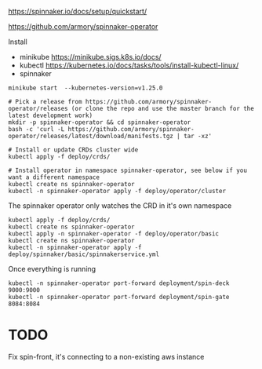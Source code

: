 https://spinnaker.io/docs/setup/quickstart/

https://github.com/armory/spinnaker-operator


Install
- minikube https://minikube.sigs.k8s.io/docs/
- kubectl https://kubernetes.io/docs/tasks/tools/install-kubectl-linux/
- spinnaker 


```shell
minikube start  --kubernetes-version=v1.25.0

# Pick a release from https://github.com/armory/spinnaker-operator/releases (or clone the repo and use the master branch for the latest development work)
mkdir -p spinnaker-operator && cd spinnaker-operator
bash -c 'curl -L https://github.com/armory/spinnaker-operator/releases/latest/download/manifests.tgz | tar -xz'
 
# Install or update CRDs cluster wide
kubectl apply -f deploy/crds/

# Install operator in namespace spinnaker-operator, see below if you want a different namespace
kubectl create ns spinnaker-operator
kubectl -n spinnaker-operator apply -f deploy/operator/cluster
```

The spinnaker operator only watches the CRD in it's own namespace
```shell
kubectl apply -f deploy/crds/
kubectl create ns spinnaker-operator
kubectl apply -n spinnaker-operator -f deploy/operator/basic
kubectl create ns spinnaker-operator
kubectl -n spinnaker-operator apply -f deploy/spinnaker/basic/spinnakerservice.yml
```

Once everything is running
```shell
kubectl -n spinnaker-operator port-forward deployment/spin-deck 9000:9000
kubectl -n spinnaker-operator port-forward deployment/spin-gate 8084:8084
```

# TODO 

Fix spin-front, it's connecting to a non-existing aws instance


